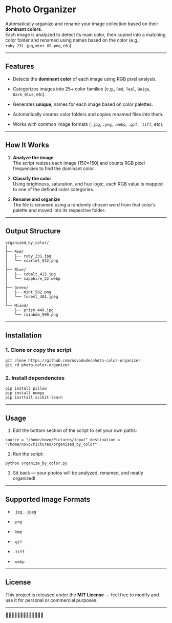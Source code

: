 # Photo Organizer

Automatically organize and rename your image collection based on their **dominant colors**.  
Each image is analyzed to detect its main color, then copied into a matching color folder and renamed using names based on the color (e.g., `ruby_231.jpg`, `mint_88.png`, etc).

---

## Features

- Detects the **dominant color** of each image using RGB pixel analysis.
    
- Categorizes images into 25+ color families (e.g., `Red`, `Teal`, `Beige`, `Dark_Blue`, etc).
    
- Generates **unique**, names for each image based on color palettes.
    
- Automatically creates color folders and copies renamed files into them.
    
- Works with common image formats (`.jpg`, `.png`, `.webp`, `.gif`, `.tiff`, etc).
    

---

## How It Works

1. **Analyze the image**  
    The script resizes each image (150×150) and counts RGB pixel frequencies to find the dominant color.
    
2. **Classify the color**  
    Using brightness, saturation, and hue logic, each RGB value is mapped to one of the defined color categories.
    
3. **Rename and organize**  
    The file is renamed using a randomly chosen word from that color’s palette and moved into its respective folder.
    

---

## Output Structure

```
organized_by_color/
│
├── Red/
│   ├── ruby_231.jpg
│   └── scarlet_932.png
│
├── Blue/
│   ├── cobalt_413.jpg
│   └── sapphire_22.webp
│
├── Green/
│   ├── mint_582.png
│   └── forest_301.jpeg
│
└── Mixed/
    ├── prism_449.jpg
    └── rainbow_990.png
```

---

## Installation

### 1. Clone or copy the script

```
git clone https://github.com/novodude/photo-color-organizer
git cd photo-color-organizer
```

### 2. Install dependencies

```
pip install pillow
pip install numpy
pip insttall scikit-learn
```

---

## Usage

1. Edit the bottom section of the script to set your own paths:
    

```
source = "/home/novo/Pictures/input" destination = "/home/novo/Pictures/organized_by_color"
```

2. Run the script:
    

`python organize_by_color.py`

3. Sit back — your photos will be analyzed, renamed, and neatly organized!
    

---

## Supported Image Formats

- `.jpg`, `.jpeg`
    
- `.png`
    
- `.bmp`
    
- `.gif`
    
- `.tiff`
    
- `.webp`
    
---
##  License

This project is released under the **MIT License** — feel free to modify and use it for personal or commercial purposes.

---


🦆🦆🦆🦆🦆🦆🦆🦆🦆🦆🦆🦆🦆

